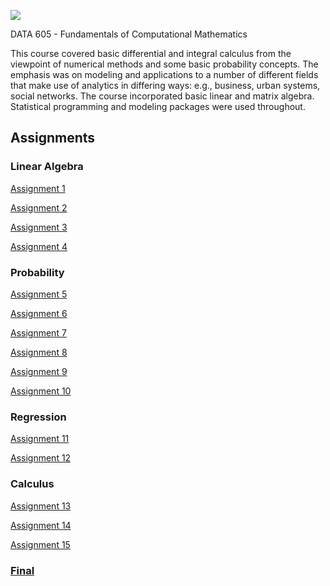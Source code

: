 ![](https://sps.cuny.edu/sites/all/themes/cuny/assets/img/header_logo.png)

DATA 605 - Fundamentals of Computational Mathematics

This course covered basic differential and integral calculus from the viewpoint of numerical methods and some basic probability concepts. The emphasis was on modeling and applications to a number of different fields that make use of analytics in differing ways: e.g., business, urban systems, social networks. The course incorporated basic linear and matrix algebra. Statistical programming and modeling packages were used throughout.

## Assignments

### Linear Algebra

[Assignment 1](https://github.com/isaram/CUNY_SPS/blob/master/DATA605/Assign1.Rmd)

[Assignment 2](https://github.com/isaram/CUNY_SPS/blob/master/DATA605/Assign2.Rmd)

[Assignment 3](https://github.com/isaram/CUNY_SPS/blob/master/DATA605/Assign3.Rmd)

[Assignment 4](https://github.com/isaram/CUNY_SPS/blob/master/DATA605/Assign4.Rmd)

### Probability

[Assignment 5](https://github.com/isaram/CUNY_SPS/blob/master/DATA605/Assign5.Rmd)

[Assignment 6](https://github.com/isaram/CUNY_SPS/blob/master/DATA605/Assign6.Rmd)

[Assignment 7](https://github.com/isaram/CUNY_SPS/blob/master/DATA605/Assign7.Rmd)

[Assignment 8](https://github.com/isaram/CUNY_SPS/blob/master/DATA605/Assign8.Rmd)

[Assignment 9](https://github.com/isaram/CUNY_SPS/blob/master/DATA605/Assign9.Rmd)

[Assignment 10](https://github.com/isaram/CUNY_SPS/blob/master/DATA605/Assign10.Rmd)

### Regression

[Assignment 11](https://github.com/isaram/CUNY_SPS/blob/master/DATA605/Assign11.Rmd)

[Assignment 12](https://github.com/isaram/CUNY_SPS/blob/master/DATA605/Assign12.Rmd)

### Calculus

[Assignment 13](https://github.com/isaram/CUNY_SPS/blob/master/DATA605/IRamesar_Assign13.Rmd)

[Assignment 14](https://github.com/isaram/CUNY_SPS/blob/master/DATA605/IRamesar_Assign14.Rmd)

[Assignment 15](https://github.com/isaram/CUNY_SPS/blob/master/DATA605/IRamesar_Assign15.Rmd)

### [Final](https://github.com/isaram/CUNY_SPS/blob/master/DATA605/IRamesar_Final.Rmd)

